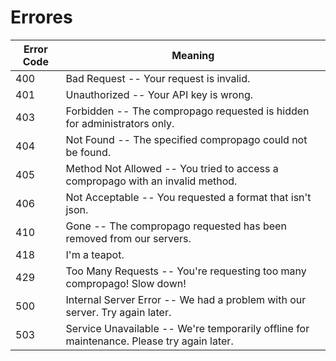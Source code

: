 # Errores

<!-- <aside class="notice">
This error section is stored in a separate file in <code>includes/_errors.md</code>. Slate allows you to optionally separate out your docs into many files...just save them to the <code>includes</code> folder and add them to the top of your <code>index.md</code>'s frontmatter. Files are included in the order listed.
</aside> -->

Error Code | Meaning
---------- | -------
400 | Bad Request -- Your request is invalid.
401 | Unauthorized -- Your API key is wrong.
403 | Forbidden -- The compropago requested is hidden for administrators only.
404 | Not Found -- The specified compropago could not be found.
405 | Method Not Allowed -- You tried to access a compropago with an invalid method.
406 | Not Acceptable -- You requested a format that isn't json.
410 | Gone -- The compropago requested has been removed from our servers.
418 | I'm a teapot.
429 | Too Many Requests -- You're requesting too many compropago! Slow down!
500 | Internal Server Error -- We had a problem with our server. Try again later.
503 | Service Unavailable -- We're temporarily offline for maintenance. Please try again later.
